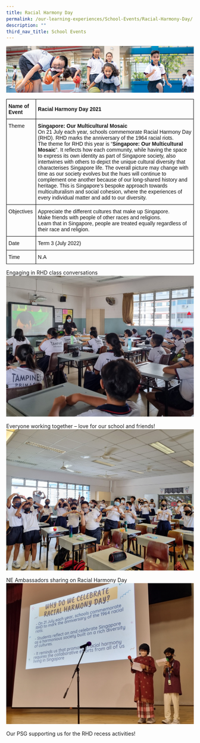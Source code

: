 ```yaml
---
title: Racial Harmony Day
permalink: /our-learning-experiences/School-Events/Racial-Harmony-Day/
description: ""
third_nav_title: School Events
---
```

![](/images/Our%20Learning%20Experiences.jpg)

<style type="text/css">
.tg  {border-collapse:collapse;border-spacing:0;}
.tg td{border-color:black;border-style:solid;border-width:1px;font-family:Arial, sans-serif;font-size:14px;
  overflow:hidden;padding:10px 5px;word-break:normal;}
.tg th{border-color:black;border-style:solid;border-width:1px;font-family:Arial, sans-serif;font-size:14px;
  font-weight:normal;overflow:hidden;padding:10px 5px;word-break:normal;}
.tg .tg-vqa7{color:#121212;font-weight:bold;text-align:left;vertical-align:middle}
.tg .tg-clkh{color:#121212;font-weight:bold;text-align:left;vertical-align:top}
.tg .tg-n1eo{color:#121212;text-align:left;vertical-align:middle}
.tg .tg-kk00{color:#121212;text-align:left;vertical-align:top}
</style>
<table class="tg">
<thead>
  <tr>
    <th class="tg-clkh">Name of Event</th>
    <th class="tg-vqa7">Racial Harmony Day 2021</th>
  </tr>
</thead>
<tbody>
  <tr>
    <td class="tg-kk00">Theme</td>
    <td class="tg-clkh">Singapore: Our Multicultural Mosaic <br><span style="font-weight:normal;color:#121212"> On 21 July each year, schools commemorate Racial Harmony Day (RHD). RHD marks the anniversary of the 1964 racial riots.</span><br><span style="font-weight:normal;color:#121212">The theme for RHD this year is “</span>Singapore: Our Multicultural Mosaic<span style="font-weight:normal;color:#121212">”. It reflects how each community, while having the space to express its own identity as part of Singapore society, also intertwines with others to depict the unique cultural diversity that characterises Singapore life. The overall picture may change with time as our society evolves but the hues will continue to complement one another because of our long-shared history and heritage. This is Singapore’s bespoke approach towards multiculturalism and social cohesion, where the experiences of every individual matter and add to our diversity.</span><br></td>
  </tr>
  <tr>
    <td class="tg-kk00">Objectives</td>
    <td class="tg-kk00">Appreciate the different cultures that make up Singapore. <br> Make friends with people of other races and religions. <br> Learn that in Singapore, people are treated equally regardless of their race and religion.</td>
  </tr>
  <tr>
    <td class="tg-kk00">Date</td>
    <td class="tg-n1eo">Term 3 (July 2022)</td>
  </tr>
  <tr>
    <td class="tg-kk00">Time</td>
    <td class="tg-kk00"><span style="font-weight:normal;color:#121212">N.A</span></td>
  </tr>
</tbody>
</table>

Engaging in RHD class conversations
![](/images/RHD1.jpeg)

Everyone working together – love for our school and friends!
![](/images/RHD2.jpeg)

NE Ambassadors sharing on Racial Harmony Day
![](/images/RHD3.jpeg)

Our PSG supporting us for the RHD recess activities!